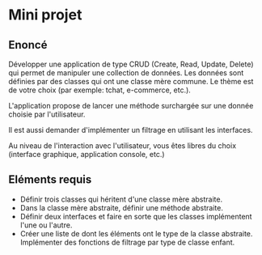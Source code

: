# Mini projet

## Enoncé

Développer une application de type CRUD (Create, Read, Update, Delete) qui permet de manipuler une collection de données.
Les données sont définies par des classes qui ont une classe mère commune.
Le thème est de votre choix (par exemple: tchat, e-commerce, etc.).

L'application propose de lancer une méthode surchargée sur une donnée choisie par l'utilisateur.

Il est aussi demander d'implémenter un filtrage en utilisant les interfaces.

Au niveau de l'interaction avec l'utilisateur, vous êtes libres du choix (interface graphique, application console, etc.)

## Eléments requis

-   Définir trois classes qui héritent d'une classe mère abstraite.
-   Dans la classe mère abstraite, définir une méthode abstraite.
-   Définir deux interfaces et faire en sorte que les classes implémentent l'une ou l'autre.
-   Créer une liste de dont les éléments ont le type de la classe abstraite. Implémenter des fonctions de filtrage par type de classe enfant.
